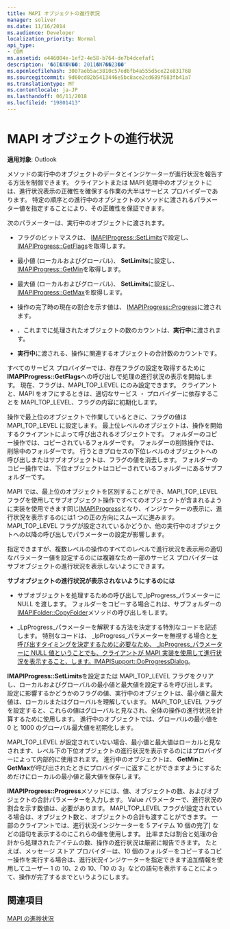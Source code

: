 ```yaml
---
title: MAPI オブジェクトの進行状況
manager: soliver
ms.date: 11/16/2014
ms.audience: Developer
localization_priority: Normal
api_type:
- COM
ms.assetid: e446004e-1ef2-4e58-b764-de7b4dcefaf1
description: '�ŏI�X�V��: 2011�N7��23��'
ms.openlocfilehash: 3007aeb5ac3810c57ed6fb4a555d5ce22e831768
ms.sourcegitcommit: 9d60cd82b5413446e5bc8ace2cd689f683fb41a7
ms.translationtype: MT
ms.contentlocale: ja-JP
ms.lasthandoff: 06/11/2018
ms.locfileid: "19801413"
---
```

# <a name="mapi-progress-objects"></a>MAPI オブジェクトの進行状況

  
  
**適用対象**: Outlook 
  
メソッドの実行中のオブジェクトのデータとインジケーターが進行状況を報告する方法を制御できます。 クライアントまたは MAPI 処理中のオブジェクトには、進行状況表示の正確性を確保する作業の大半はサービス プロバイダーであります。 特定の順序との進行中のオブジェクトのメソッドに渡されるパラメーター値を指定することにより、その正確性を保証できます。
  
次のパラメーターは、実行中のオブジェクトに渡されます。
  
- フラグのビットマスクは、 [IMAPIProgress::SetLimits](imapiprogress-setlimits.md)で設定し、 [IMAPIProgress::GetFlags](imapiprogress-getflags.md)を取得します。
    
- 最小値 (ローカルおよびグローバル)、 **SetLimits**に設定し、 [IMAPIProgress::GetMin](imapiprogress-getmin.md)を取得します。
    
- 最大値 (ローカルおよびグローバル)、 **SetLimits**に設定し、 [IMAPIProgress::GetMax](imapiprogress-getmax.md)を取得します。
    
- 操作の完了時の現在の割合を示す値は、 [IMAPIProgress::Progress](imapiprogress-progress.md)に渡されます。
    
- 、これまでに処理されたオブジェクトの数のカウントは、**実行中**に渡されます。
    
- **実行中**に渡される、操作に関連するオブジェクトの合計数のカウントです。
    
すべてのサービス プロバイダーでは、存在フラグの設定を取得するために**IMAPIProgress::GetFlags**への呼び出しで処理の進行状況の表示を開始します。 現在、フラグは、MAPI_TOP_LEVEL にのみ設定できます。 クライアントと、MAPI をオフにするときは、適切なサービス ・ プロバイダーに依存することを MAPI_TOP_LEVEL、フラグの内容に初期化します。 
  
操作で最上位のオブジェクトで作業しているときに、フラグの値は MAPI_TOP_LEVEL に設定します。 最上位レベルのオブジェクトは、操作を開始するクライアントによって呼び出されるオブジェクトです。 フォルダーのコピー操作では、コピーされているフォルダーです。 フォルダーの削除操作では、削除中のフォルダーです。 行うときプロセスの下位レベルのオブジェクトへの呼び出しまたはサブオブジェクトは、フラグの値を消去します。 フォルダーのコピー操作では、下位オブジェクトはコピーされているフォルダーにあるサブフォルダーです。 
  
MAPI では、最上位のオブジェクトを区別することができ、MAPI_TOP_LEVEL フラグを使用してサブオブジェクト操作ですべてのオブジェクトが含まれるように実装を使用できます同じ[IMAPIProgress](imapiprogressiunknown.md)となり、インジケーターの表示に、進行状況を表示するのには1 つの正の方向にスムーズに進みます。 MAPI_TOP_LEVEL フラグが設定されているかどうか、他の実行中のオブジェクトへの以降の呼び出しでパラメーターの設定が影響します。 
  
指定できますが、複数レベルの操作のすべてのレベルで進行状況を表示用の適切なパラメーター値を設定するのには複雑なため一部のサービス プロバイダーはサブオブジェクトの進行状況を表示しないようにできます。 
  
 **サブオブジェクトの進行状況が表示されないようにするのには**
  
- サブオブジェクトを処理するための呼び出しで_lpProgress_パラメーターに NULL を渡します。 フォルダーをコピーする場合これは、サブフォルダーの[IMAPIFolder::CopyFolder](imapifolder-copyfolder.md)メソッドの呼び出しをします。 
    
- _LpProgress_パラメーターを解釈する方法を決定する特別なコードを記述します。 特別なコードは、 _lpProgress_パラメーターを無視する場合と[を呼び出すタイミングを決定するために必要なため、 _lpProgress_パラメーターに NULL 値ということでも、クライアントが MAPI 実装を使用して進行状況を表示すること、します。IMAPISupport::DoProgressDialog](imapisupport-doprogressdialog.md)。
    
**IMAPIProgress::SetLimits**を設定または MAPI_TOP_LEVEL フラグをクリアし、ローカルおよびグローバルの最小値と最大値を設定するを呼び出します。 設定に影響するかどうかのフラグの値、実行中のオブジェクトは、最小値と最大値は、ローカルまたはグローバルを理解しています。 MAPI_TOP_LEVEL フラグを設定すると、これらの値はグローバルと見なされ、全体の操作の進行状況を計算するために使用します。 進行中のオブジェクトでは、グローバルの最小値を 0 と 1000 のグローバル最大値を初期化します。 
  
MAPI_TOP_LEVEL が設定されていない場合、最小値と最大値はローカルと見なされます、レベル下の下位オブジェクトの進行状況を表示するのにはプロバイダーによって内部的に使用されます。 進行中のオブジェクトは、 **GetMin**と**GetMax**が呼び出されたときにプロバイダーに返すことができますようにするためだけにローカルの最小値と最大値を保存します。 
  
**IMAPIProgress::Progress**メソッドには、値、オブジェクトの数、およびオブジェクトの合計パラメーターを入力します。 Value パラメーターで、進行状況の割合を示す数値は、必要があります。 MAPI_TOP_LEVEL フラグが設定されている場合は、オブジェクト数と、オブジェクトの合計も渡すことができます。 一部のクライアントでは、進行状況インジケーターを 5 アイテム 10 個の完了] などの語句を表示するのにこれらの値を使用します。 比率または割合と処理の合計から処理されたアイテムの数、操作の進行状況は厳密に報告できます。 たとえば、メッセージ ストア プロバイダーは、10 個のフォルダーをコピーするコピー操作を実行する場合は、進行状況インジケーターを指定できます追加情報を使用してユーザー 1 の 10、2 の 10、「10 の 3」などの語句を表示することによって、操作が完了するまでというようにします。 
  
## <a name="see-also"></a>関連項目



[MAPI の進捗状況](mapi-progress-indicators.md)

